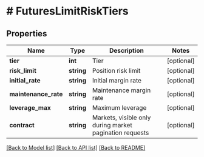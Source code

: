# # FuturesLimitRiskTiers

## Properties

Name | Type | Description | Notes
------------ | ------------- | ------------- | -------------
**tier** | **int** | Tier | [optional] 
**risk_limit** | **string** | Position risk limit | [optional] 
**initial_rate** | **string** | Initial margin rate | [optional] 
**maintenance_rate** | **string** | Maintenance margin rate | [optional] 
**leverage_max** | **string** | Maximum leverage | [optional] 
**contract** | **string** | Markets, visible only during market pagination requests | [optional] 

[[Back to Model list]](../../README.md#documentation-for-models) [[Back to API list]](../../README.md#documentation-for-api-endpoints) [[Back to README]](../../README.md)
